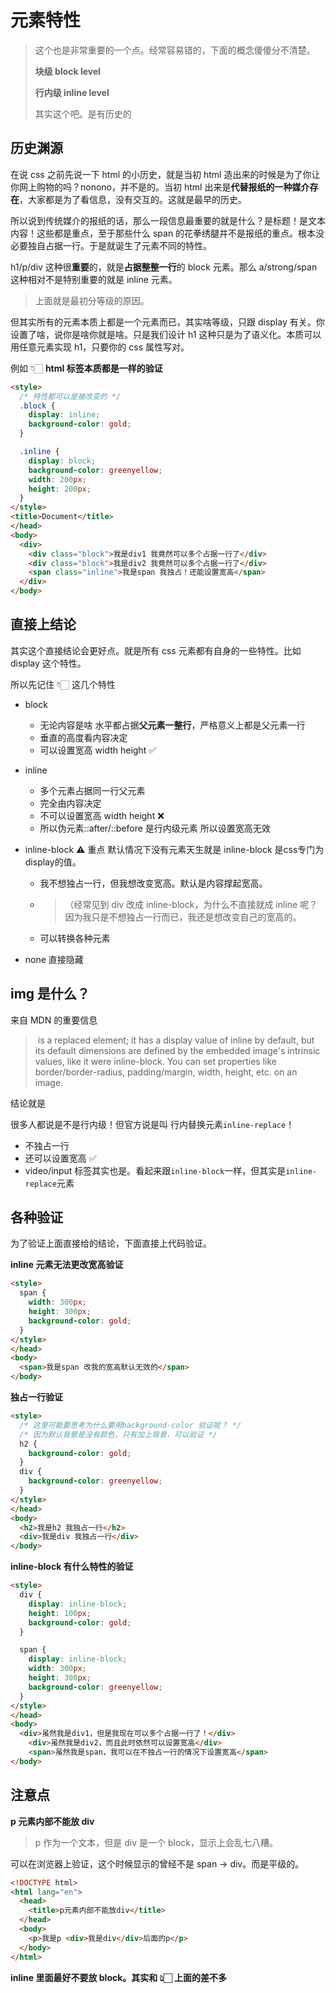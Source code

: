 # 元素特性

> 这个也是非常重要的一个点。经常容易错的，下面的概念傻傻分不清楚。
>
> **块级 block level**
>
> **行内级 inline level**
>
> 其实这个吧。是有历史的

## 历史渊源

在说 css 之前先说一下 html 的小历史，就是当初 html 造出来的时候是为了你让你网上购物的吗？nonono，并不是的。当初 html 出来是**代替报纸的一种媒介存在**，大家都是为了看信息，没有交互的。这就是最早的历史。

所以说到传统媒介的报纸的话，那么一段信息最重要的就是什么？是标题！是文本内容！这些都是重点，至于那些什么 span 的花拳绣腿并不是报纸的重点。根本没必要独自占据一行。于是就诞生了元素不同的特性。

h1/p/div 这种很**重要**的，就是**占据整整一行**的 block 元素。那么 a/strong/span 这种相对不是特别重要的就是 inline 元素。

> 上面就是最初分等级的原因。

但其实所有的元素本质上都是一个元素而已，其实啥等级，只跟 display 有关。你设置了啥，说你是啥你就是啥。只是我们设计 h1 这种只是为了语义化。本质可以用任意元素实现 h1，只要你的 css 属性写对。

例如 👇🏻 **html 标签本质都是一样的验证**

```html
<style>
  /* 特性都可以是被改变的 */
  .block {
    display: inline;
    background-color: gold;
  }

  .inline {
    display: block;
    background-color: greenyellow;
    width: 200px;
    height: 200px;
  }
</style>
<title>Document</title>
</head>
<body>
  <div>
    <div class="block">我是div1 我竟然可以多个占据一行了</div>
    <div class="block">我是div2 我竟然可以多个占据一行了</div>
    <span class="inline">我是span 我独占！还能设置宽高</span>
  </div>
</body>
```

## 直接上结论

其实这个直接结论会更好点。就是所有 css 元素都有自身的一些特性。比如 display 这个特性。

所以先记住 👇🏻 这几个特性

- block

  - 无论内容是啥 水平都占据**父元素一整行**，严格意义上都是父元素一行
  - 垂直的高度看内容决定
  - 可以设置宽高 width height ✅

- inline

  - 多个元素占据同一行父元素
  - 完全由内容决定
  - 不可以设置宽高 width height ❌
  - 所以伪元素::after/::before 是行内级元素 所以设置宽高无效

- inline-block ⚠️ 重点 默认情况下没有元素天生就是 inline-block 是css专门为display的值。

  - 我不想独占一行，但我想改变宽高。默认是内容撑起宽高。

  - > （经常见到 div 改成 inline-block，为什么不直接就成 inline 呢？因为我只是不想独占一行而已，我还是想改变自己的宽高的。

  - 可以转换各种元素

- none 直接隐藏

## img 是什么？

来自 MDN 的重要信息

> <img> is a replaced element; it has a display value of inline by default, but its default dimensions are defined by the embedded image's intrinsic values, like it were inline-block. You can set properties like border/border-radius, padding/margin, width, height, etc. on an image.

结论就是

很多人都说是不是行内级！但官方说是叫 行内替换元素`inline-replace`！

- 不独占一行
- 还可以设置宽高 ✅
- video/input 标签其实也是。看起来跟`inline-block`一样，但其实是`inline-replace`元素

## 各种验证

为了验证上面直接给的结论，下面直接上代码验证。

**inline 元素无法更改宽高验证**

```html
<style>
  span {
    width: 300px;
    height: 300px;
    background-color: gold;
  }
</style>
</head>
<body>
  <span>我是span 改我的宽高默认无效的</span>
</body>
```

**独占一行验证**

```html
<style>
  /* 这里可能要思考为什么要用background-color 验证呢？ */
  /* 因为默认背景是没有颜色，只有加上背景，可以验证 */
  h2 {
    background-color: gold;
  }
  div {
    background-color: greenyellow;
  }
</style>
</head>
<body>
  <h2>我是h2 我独占一行</h2>
  <div>我是div 我独占一行</div>
</body>
```

**inline-block 有什么特性的验证**

```html
<style>
  div {
    display: inline-block;
    height: 100px;
    background-color: gold;
  }

  span {
    display: inline-block;
    width: 300px;
    height: 300px;
    background-color: greenyellow;
  }
</style>
</head>
<body>
  <div>虽然我是div1，但是我现在可以多个占据一行了！</div>
    <div>虽然我是div2，而且此时依然可以设置宽高</div>
    <span>虽然我是span，我可以在不独占一行的情况下设置宽高</span>
</body>
```

## 注意点

**p 元素内部不能放 div**

> p 作为一个文本，但是 div 是一个 block，显示上会乱七八糟。

可以在浏览器上验证，这个时候显示的曾经不是 span → div。而是平级的。

```html
<!DOCTYPE html>
<html lang="en">
  <head>
    <title>p元素内部不能放div</title>
  </head>
  <body>
    <p>我是p <div>我是div</div>后面的p</p>
  </body>
</html>
```

**inline 里面最好不要放 block。其实和 👆🏻 上面的差不多**
